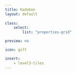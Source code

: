 ```yaml
---
title: Kadobon
layout: default
 
class:
    select: 
        list: "properties-grid"

preview: no

icon: gift

insert:
    - level3-tiles
---
```

